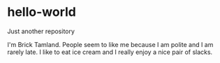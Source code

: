 # hello-world
Just another repository

I'm Brick Tamland. People seem to like me because I am polite and I am rarely late. I like to eat ice cream and I really enjoy a nice pair of slacks.
